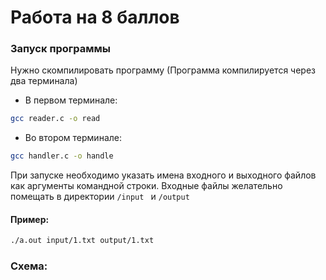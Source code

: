 # Работа на 8 баллов

### Запуск программы
Нужно скомпилировать программу (Программа компилируется через два терминала)
- В первом терминале:
```bash
gcc reader.c -o read
```

- Во втором терминале:
```bash
gcc handler.c -o handle
```
При запуске необходимо указать имена входного и выходного файлов как аргументы командной строки. Входные файлы желательно помещать в директории ```/input ``` и ```/output ```
#### Пример:
```bash
./a.out input/1.txt output/1.txt
```

### Схема:
